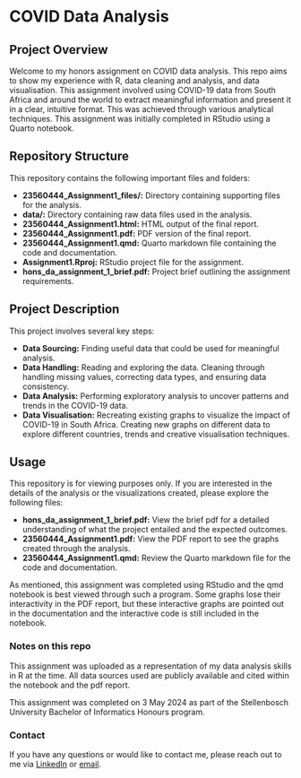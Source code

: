 # COVID Data Analysis

## Project Overview

Welcome to my honors assignment on COVID data analysis. This repo aims to show my experience with R, data cleaning and analysis, and data visualisation. This assignment involved using COVID-19 data from South Africa and around the world to extract meaningful information and present it in a clear, intuitive format. This was achieved through various analytical techniques. This assignment was initially completed in RStudio using a Quarto notebook.

## Repository Structure

This repository contains the following important files and folders:

-   **23560444_Assignment1_files/:** Directory containing supporting files for the analysis.
-   **data/:** Directory containing raw data files used in the analysis.
-   **23560444_Assignment1.html:** HTML output of the final report.
-   **23560444_Assignment1.pdf:** PDF version of the final report.
-   **23560444_Assignment1.qmd:** Quarto markdown file containing the code and documentation.
-   **Assignment1.Rproj:** RStudio project file for the assignment.
-   **hons_da_assignment_1_brief.pdf:** Project brief outlining the assignment requirements.

## Project Description

This project involves several key steps:

-   **Data Sourcing:** Finding useful data that could be used for meaningful analysis.
-   **Data Handling:** Reading and exploring the data. Cleaning through handling missing values, correcting data types, and ensuring data consistency.
-   **Data Analysis:** Performing exploratory analysis to uncover patterns and trends in the COVID-19 data.
-   **Data Visualisation:** Recreating existing graphs to visualize the impact of COVID-19 in South Africa. Creating new graphs on different data to explore different countries, trends and creative visualisation techniques.

## Usage

This repository is for viewing purposes only. If you are interested in the details of the analysis or the visualizations created, please explore the following files:

-   **hons_da_assignment_1_brief.pdf:** View the brief pdf for a detailed understanding of what the project entailed and the expected outcomes.
-   **23560444_Assignment1.pdf:** View the PDF report to see the graphs created through the analysis.
-   **23560444_Assignment1.qmd:** Review the Quarto markdown file for the code and documentation.

As mentioned, this assignment was completed using RStudio and the qmd notebook is best viewed through such a program. Some graphs lose their interactivity in the PDF report, but these interactive graphs are pointed out in the documentation and the interactive code is still included in the notebook.

### Notes on this repo

This assignment was uploaded as a representation of my data analysis skills in R at the time. All data sources used are publicly available and cited within the notebook and the pdf report.

This assignment was completed on 3 May 2024 as part of the Stellenbosch University Bachelor of Informatics Honours program.

### Contact

If you have any questions or would like to contact me, please reach out to me via [LinkedIn](https://www.linkedin.com/in/camryn-twaddle-958a79262/) or [email](cammietwaddle@gmail.com).
